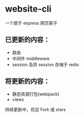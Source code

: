 # website-cli

一个居于 express 网页架子

## 已更新的内容：

 - 路由
 - 中间件 middleware
 - session 及将 session 存储于 redis

## 将更新的内容：
 
 - 静态资源打包(webpack)
 - views

持续更新中，欢迎 Fork 或 stars
